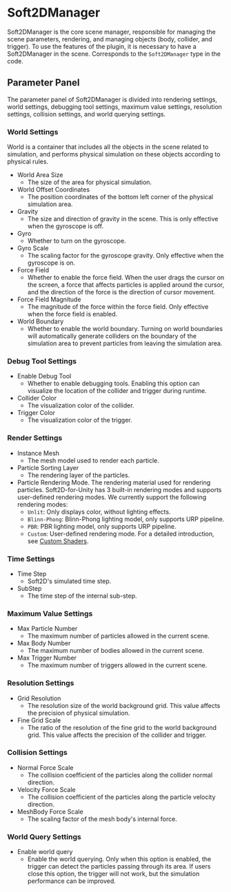 # Soft2DManager
Soft2DManager is the core scene manager, responsible for managing the scene parameters, rendering, and managing objects (body, collider, and trigger). To use the features of the plugin, it is necessary to have a Soft2DManager in the scene. Corresponds to the `Soft2DManager` type in the code.

## Parameter Panel
The parameter panel of Soft2DManager is divided into rendering settings, world settings, debugging tool settings, maximum value settings, resolution settings, collision settings, and world querying settings.


### World Settings
World is a container that includes all the objects in the scene related to simulation, and performs physical simulation on these objects according to physical rules.

- World Area Size
  - The size of the area for physical simulation.
- World Offset Coordinates
  - The position coordinates of the bottom left corner of the physical simulation area.
- Gravity
  - The size and direction of gravity in the scene. This is only effective when the gyroscope is off.
- Gyro
  - Whether to turn on the gyroscope.
- Gyro Scale
  - The scaling factor for the gyroscope gravity. Only effective when the gyroscope is on.
- Force Field
  - Whether to enable the force field. When the user drags the cursor on the screen, a force that affects particles is applied around the cursor, and the direction of the force is the direction of cursor movement.
- Force Field Magnitude
  - The magnitude of the force within the force field. Only effective when the force field is enabled.
- World Boundary
  - Whether to enable the world boundary. Turning on world boundaries will automatically generate colliders on the boundary of the simulation area to prevent particles from leaving the simulation area.

### Debug Tool Settings
- Enable Debug Tool
  - Whether to enable debugging tools. Enabling this option can visualize the location of the collider and trigger during runtime.
- Collider Color
  - The visualization color of the collider.
- Trigger Color
  - The visualization color of the trigger.

### Render Settings
- Instance Mesh
  - The mesh model used to render each particle.
- Particle Sorting Layer
  - The rendering layer of the particles.
- Particle Rendering Mode. The rendering material used for rendering particles. Soft2D-for-Unity has 3 built-in rendering modes and supports user-defined rendering modes. We currently support the following rendering modes:
  - `Unlit`: Only displays color, without lighting effects.
  - `Blinn-Phong`: Blinn-Phong lighting model, only supports URP pipeline.
  - `PBR`: PBR lighting model, only supports URP pipeline.
  - `Custom`: User-defined rendering mode. For a detailed introduction, see [Custom Shaders](./CustomShader.md).

### Time Settings
- Time Step
  - Soft2D's simulated time step.
- SubStep
  - The time step of the internal sub-step.

### Maximum Value Settings
- Max Particle Number
  - The maximum number of particles allowed in the current scene.
- Max Body Number
  - The maximum number of bodies allowed in the current scene.
- Max Trigger Number
  - The maximum number of triggers allowed in the current scene.

### Resolution Settings
- Grid Resolution
  - The resolution size of the world background grid. This value affects the precision of physical simulation.
- Fine Grid Scale
  - The ratio of the resolution of the fine grid to the world background grid. This value affects the precision of the collider and trigger.

### Collision Settings
- Normal Force Scale
  - The collision coefficient of the particles along the collider normal direction.
- Velocity Force Scale
  - The collision coefficient of the particles along the particle velocity direction.
- MeshBody Force Scale
  - The scaling factor of the mesh body's internal force.

### World Query Settings
- Enable world query
  - Enable the world querying. Only when this option is enabled, the trigger can detect the particles passing through its area. If users close this option, the trigger will not work, but the simulation performance can be improved.
